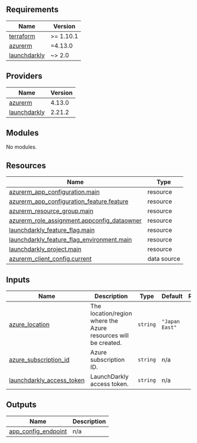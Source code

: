 <!-- BEGIN_TF_DOCS -->
## Requirements

| Name | Version |
|------|---------|
| <a name="requirement_terraform"></a> [terraform](#requirement\_terraform) | >= 1.10.1 |
| <a name="requirement_azurerm"></a> [azurerm](#requirement\_azurerm) | =4.13.0 |
| <a name="requirement_launchdarkly"></a> [launchdarkly](#requirement\_launchdarkly) | ~> 2.0 |

## Providers

| Name | Version |
|------|---------|
| <a name="provider_azurerm"></a> [azurerm](#provider\_azurerm) | 4.13.0 |
| <a name="provider_launchdarkly"></a> [launchdarkly](#provider\_launchdarkly) | 2.21.2 |

## Modules

No modules.

## Resources

| Name | Type |
|------|------|
| [azurerm_app_configuration.main](https://registry.terraform.io/providers/hashicorp/azurerm/4.13.0/docs/resources/app_configuration) | resource |
| [azurerm_app_configuration_feature.feature](https://registry.terraform.io/providers/hashicorp/azurerm/4.13.0/docs/resources/app_configuration_feature) | resource |
| [azurerm_resource_group.main](https://registry.terraform.io/providers/hashicorp/azurerm/4.13.0/docs/resources/resource_group) | resource |
| [azurerm_role_assignment.appconfig_dataowner](https://registry.terraform.io/providers/hashicorp/azurerm/4.13.0/docs/resources/role_assignment) | resource |
| [launchdarkly_feature_flag.main](https://registry.terraform.io/providers/launchdarkly/launchdarkly/latest/docs/resources/feature_flag) | resource |
| [launchdarkly_feature_flag_environment.main](https://registry.terraform.io/providers/launchdarkly/launchdarkly/latest/docs/resources/feature_flag_environment) | resource |
| [launchdarkly_project.main](https://registry.terraform.io/providers/launchdarkly/launchdarkly/latest/docs/resources/project) | resource |
| [azurerm_client_config.current](https://registry.terraform.io/providers/hashicorp/azurerm/4.13.0/docs/data-sources/client_config) | data source |

## Inputs

| Name | Description | Type | Default | Required |
|------|-------------|------|---------|:--------:|
| <a name="input_azure_location"></a> [azure\_location](#input\_azure\_location) | The location/region where the Azure resources will be created. | `string` | `"Japan East"` | no |
| <a name="input_azure_subscription_id"></a> [azure\_subscription\_id](#input\_azure\_subscription\_id) | Azure subscription ID. | `string` | n/a | yes |
| <a name="input_launchdarkly_access_token"></a> [launchdarkly\_access\_token](#input\_launchdarkly\_access\_token) | LaunchDarkly access token. | `string` | n/a | yes |

## Outputs

| Name | Description |
|------|-------------|
| <a name="output_app_config_endpoint"></a> [app\_config\_endpoint](#output\_app\_config\_endpoint) | n/a |
<!-- END_TF_DOCS -->